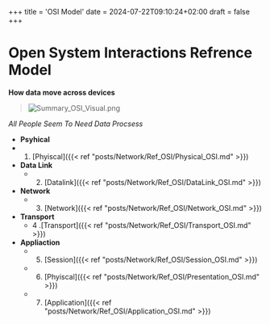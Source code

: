 +++
title = 'OSI Model'
date = 2024-07-22T09:10:24+02:00
draft = false
+++

# Open System Interactions Refrence Model
**How data move across devices**
>![Summary_OSI_Visual.png](/Notes/Summary_OSI_Visual.png)

*All People Seem To Need Data Procsess*
- **Psyhical**
 -   1. [Phyiscal]({{< ref "posts/Network/Ref_OSI/Physical_OSI.md" >}})
- **Data Link**
  -  2. [Datalink]({{< ref "posts/Network/Ref_OSI/DataLink_OSI.md" >}})
- **Network**
  -  3. [Network]({{< ref "posts/Network/Ref_OSI/Network_OSI.md" >}})
- **Transport**
  -  4 .[Transport]({{< ref "posts/Network/Ref_OSI/Transport_OSI.md" >}})
- **Appliaction** 
  -  5. [Session]({{< ref "posts/Network/Ref_OSI/Session_OSI.md" >}})
  -  6. [Phyiscal]({{< ref "posts/Network/Ref_OSI/Presentation_OSI.md" >}})
  -  7. [Application]({{< ref "posts/Network/Ref_OSI/Application_OSI.md" >}})

